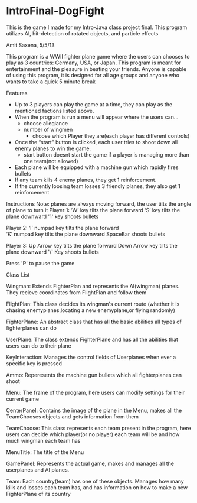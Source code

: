 ﻿IntroFinal-DogFight
===================

This is the game I made for my Intro-Java class project final.  This program utilizes AI, hit-detection of rotated objects, and particle effects

Amit Saxena, 5/5/13

This program is a WWII fighter plane game where the users can chooses to play as 3 countries: Germany, USA, or Japan.
This program is meant for entertainment and the pleasure in beating your friends.
Anyone is capable of using this program, it is designed for all age groups and anyone who wants to take a quick 5 minute break


Features
* Up to 3 players can play the game at a time, they can play as the mentioned factions listed above. 
*  When the program is run a menu will appear where the users can…
	-  choose allegiance
	- number of wingmen
        - choose which Player they are(each player has different controls)
* Once the “start” button is clicked, each user tries to shoot down all enemy planes to win the game.
  - start button doesnt start the game if a player is managing more than one team(not allowed)
* Each plane will be equipped with a machine gun which rapidly fires bullets
* If any team kills 4 enemy planes, they get 1 reinforcement.
* If the currently loosing team losses 3 friendly planes, they also get 1 reinforcement 



Instructions
Note: planes are always moving forward, the user tilts the angle of plane to turn it
Player 1: ‘W’ key tilts the plane forward
          ‘S’ key tilts the plane downward
          '1' key shoots bullets
           

Player 2: ‘I’ numpad key tilts the plane forward     
          ‘K’ numpad key tilts the plane downward
           SpaceBar shoots bullets
           

Player 3: Up Arrow key tilts the plane forward
          Down Arrow key tilts the plane downward
	  '/' Key shoots bullets

Press 'P' to pause the game
          


Class List


Wingman: Extends FighterPlan and represents the AI(wingman) planes.  They recieve coordinates from FlightPlan and follow them

FlightPlan: This class decides its wingman's current route (whether it is chasing enemyplanes,locating a new enemyplane,or flying randomly)

FighterPlane: An abstract class that has all the basic abilities all types of fighterplanes can do

UserPlane: The class extends FighterPlane and has all the abilities that users can do to their plane

KeyInteraction: Manages the control fields of Userplanes when ever a specific key is pressed

Ammo: Reperesents the machine gun bullets which all fighterplanes can shoot

Menu: The frame of the program, here users can modify settings for their current game

CenterPanel: Contains the image of the plane in the Menu, makes all the TeamChooses objects and gets information from them

TeamChoose: This class represents each team present in the program, here users can decide which player(or no player)
             each team will be and how much wingman each team has

MenuTitle: The title of the Menu

GamePanel: Represents the actual game, makes and manages all the userplanes and AI planes. 

Team: Each country(team) has one of these objects.  Manages how many kills and losses each team has, and has
information on how to make a new FighterPlane of its country

                     

